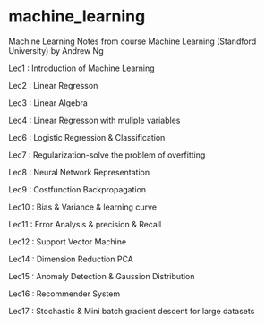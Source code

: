 # machine_learning

Machine Learning Notes from course Machine Learning (Standford University) by Andrew Ng

Lec1 : Introduction of Machine Learning

Lec2 : Linear Regresson

Lec3 : Linear Algebra

Lec4 : Linear Regresson with muliple variables

Lec6 : Logistic Regression & Classification

Lec7 : Regularization-solve the problem of overfitting

Lec8 : Neural Network Representation

Lec9 : Costfunction Backpropagation

Lec10 : Bias & Variance & learning curve

Lec11 : Error Analysis & precision & Recall

Lec12 : Support Vector Machine

Lec14 : Dimension Reduction PCA

Lec15 : Anomaly Detection & Gaussion Distribution

Lec16 : Recommender System

Lec17 : Stochastic & Mini batch gradient descent for large datasets




